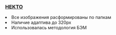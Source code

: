 <a href="https://rawcdn.githack.com/Rustam8953/hekto/592edb4476b9363d606ba95527b9ad7de116626f/index.html"><h3>HEKTO</h3></a>

<li>Все изображения расформированы по папкам</li>
<li>Наличие адаптива до 320px</li>
<li>Использовалась методология БЭМ</li>

